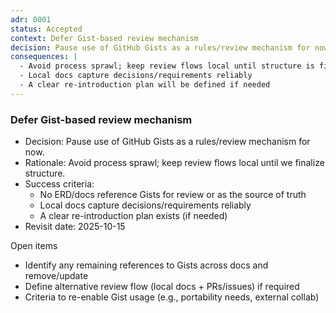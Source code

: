 ```yaml
---
adr: 0001
status: Accepted
context: Defer Gist-based review mechanism
decision: Pause use of GitHub Gists as a rules/review mechanism for now.
consequences: |
  - Avoid process sprawl; keep review flows local until structure is finalized
  - Local docs capture decisions/requirements reliably
  - A clear re-introduction plan will be defined if needed
---
```


### Defer Gist-based review mechanism

- Decision: Pause use of GitHub Gists as a rules/review mechanism for now.
- Rationale: Avoid process sprawl; keep review flows local until we finalize structure.
- Success criteria:
  - No ERD/docs reference Gists for review or as the source of truth
  - Local docs capture decisions/requirements reliably
  - A clear re-introduction plan exists (if needed)
- Revisit date: 2025-10-15

Open items

- Identify any remaining references to Gists across docs and remove/update
- Define alternative review flow (local docs + PRs/issues) if required
- Criteria to re-enable Gist usage (e.g., portability needs, external collab)
